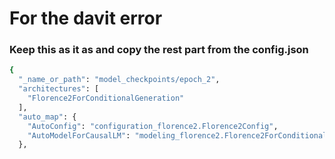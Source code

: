 # For the davit error

### Keep this as it as and copy the rest part from the config.json
```bash
{
  "_name_or_path": "model_checkpoints/epoch_2",
  "architectures": [
    "Florence2ForConditionalGeneration"
  ],
  "auto_map": {
    "AutoConfig": "configuration_florence2.Florence2Config",
    "AutoModelForCausalLM": "modeling_florence2.Florence2ForConditionalGeneration"
  },
 ``` 